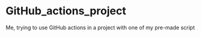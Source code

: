 # GitHub_actions_project
Me, trying to use GitHub actions in a project with one of my pre-made script
